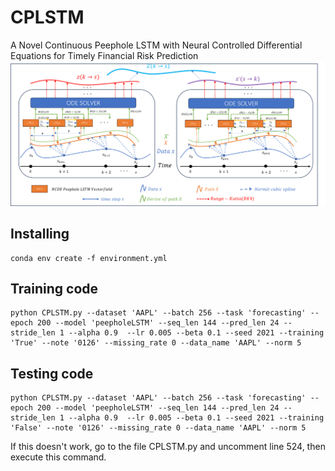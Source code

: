 # CPLSTM
A Novel Continuous Peephole LSTM with Neural Controlled Differential Equations for Timely Financial Risk Prediction
![Architecture Diagram](./architecture.png)

## Installing
```
conda env create -f environment.yml
```

## Training code
```
python CPLSTM.py --dataset 'AAPL' --batch 256 --task 'forecasting' --epoch 200 --model 'peepholeLSTM' --seq_len 144 --pred_len 24 --stride_len 1 --alpha 0.9  --lr 0.005 --beta 0.1 --seed 2021 --training 'True' --note '0126' --missing_rate 0 --data_name 'AAPL' --norm 5
```


## Testing code 
```
python CPLSTM.py --dataset 'AAPL' --batch 256 --task 'forecasting' --epoch 200 --model 'peepholeLSTM' --seq_len 144 --pred_len 24 --stride_len 1 --alpha 0.9  --lr 0.005 --beta 0.1 --seed 2021 --training 'False' --note '0126' --missing_rate 0 --data_name 'AAPL' --norm 5
```
If this doesn't work, go to the file CPLSTM.py and uncomment line 524, then execute this command.

